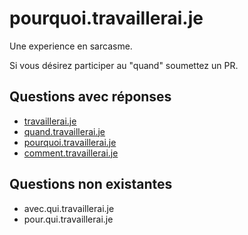 # pourquoi.travaillerai.je
Une experience en sarcasme.

Si vous désirez participer au "quand" soumettez un PR.

## Questions avec réponses
- [travaillerai.je](http://travaillerai.je)
- [quand.travaillerai.je](http://quand.travaillerai.je)
- [pourquoi.travaillerai.je](http://pourquoi.travaillerai.je)
- [comment.travaillerai.je](http://comment.travaillerai.je)

## Questions non existantes
- avec.qui.travaillerai.je
- pour.qui.travaillerai.je
